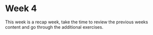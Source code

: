 # Week 4

This week is a recap week, take the time to review the previous weeks content and go through the additional exercises.


